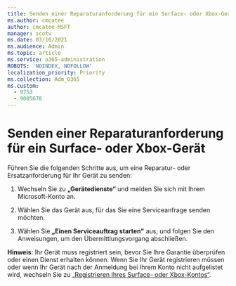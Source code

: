 ```yaml
---
title: Senden einer Reparaturanforderung für ein Surface- oder Xbox-Gerät
ms.author: cmcatee
author: cmcatee-MSFT
manager: scotv
ms.date: 03/16/2021
ms.audience: Admin
ms.topic: article
ms.service: o365-administration
ROBOTS: 'NOINDEX, NOFOLLOW'
localization_priority: Priority
ms.collection: Adm_O365
ms.custom:
  - 9753
  - 9005678
---
```


# <a name="submit-a-repair-request-for-a-surface-or-xbox-device"></a>Senden einer Reparaturanforderung für ein Surface- oder Xbox-Gerät

Führen Sie die folgenden Schritte aus, um eine Reparatur- oder Ersatzanforderung für Ihr Gerät zu senden:

1. Wechseln Sie zu **„Gerätedienste“** und melden Sie sich mit Ihrem Microsoft-Konto an.

2. Wählen Sie das Gerät aus, für das Sie eine Serviceanfrage senden möchten.

3. Wählen Sie **„Einen Serviceauftrag starten"** aus, und folgen Sie den Anweisungen, um den Übermittlungsvorgang abschließen.

**Hinweis**: Ihr Gerät muss registriert sein, bevor Sie Ihre Garantie überprüfen oder einen Dienst erhalten können. Wenn Sie Ihr Gerät registrieren müssen oder wenn Ihr Gerät nach der Anmeldung bei Ihrem Konto nicht aufgelistet wird, wechseln Sie zu [„Registrieren Ihres Surface- oder Xbox-Kontos“](https://support.microsoft.com/surface/register-your-surface-or-xbox-fd7d73f8-b0e6-c9fa-e83b-0b64652e2376).